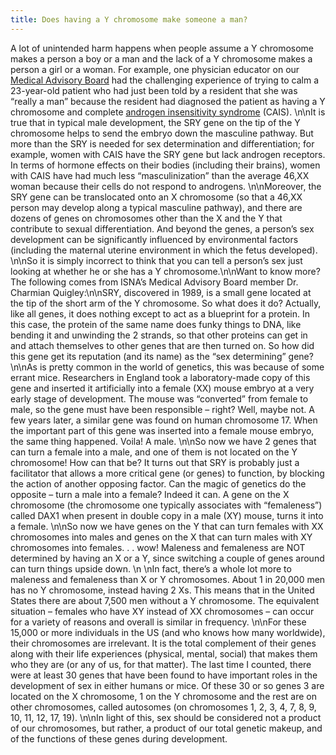 ```yaml
---
title: Does having a Y chromosome make someone a man?
---
```


A lot of unintended harm happens when people assume a Y chromosome makes a person a boy or a man and the lack of a Y chromosome makes a person a girl or a woman. For example, one physician educator on our [Medical Advisory Board][1] had the challenging experience of trying to calm a 23-year-old patient who had just been told by a resident that she was &#8220;really a man&#8221; because the resident had diagnosed the patient as having a Y chromosome and complete [androgen insensitivity syndrome][2] (<span class="caps">CAIS</span>). \n\nIt is true that in typical male development, the <span class="caps">SRY</span> gene on the tip of the Y chromosome helps to send the embryo down the masculine pathway. But more than the <span class="caps">SRY</span> is needed for sex determination and differentiation; for example, women with <span class="caps">CAIS</span> have the <span class="caps">SRY</span> gene but lack androgen receptors. In terms of hormone effects on their bodies (including their brains), women with <span class="caps">CAIS</span> have had much less &#8220;masculinization&#8221; than the average 46,XX woman because their cells do not respond to androgens. \n\nMoreover, the <span class="caps">SRY</span> gene can be translocated onto an X chromosome (so that a 46,XX person may develop along a typical masculine pathway), and there are dozens of genes on chromosomes other than the X and the Y that contribute to sexual differentiation. And beyond the genes, a person&#8217;s sex development can be significantly influenced by environmental factors (including the maternal uterine environment in which the fetus developed). \n\nSo it is simply incorrect to think that you can tell a person&#8217;s sex just looking at whether he or she has a Y chromosome.\n\nWant to know more? The following comes from <span class="caps">ISNA</span>&#8217;s Medical Advisory Board member Dr. Charmian Quigley:\n\nSRY, discovered in 1989, is a small gene located at the tip of the short arm of the Y chromosome. So what does it do? Actually, like all genes, it does nothing except to act as a blueprint for a protein. In this case, the protein of the same name does funky things to <span class="caps">DNA</span>, like bending it and unwinding the 2 strands, so that other proteins can get in and attach themselves to other genes that are then turned on. So how did this gene get its reputation (and its name) as the “sex determining” gene?\n\nAs is pretty common in the world of genetics, this was because of some errant mice. Researchers in England took a laboratory-made copy of this gene and inserted it artificially into a female (XX) mouse embryo at a very early stage of development. The mouse was “converted” from female to male, so the gene must have been responsible – right? Well, maybe not. A few years later, a similar gene was found on human chromosome 17. When the important part of this gene was inserted into a female mouse embryo, the same thing happened. Voila! A male. \n\nSo now we have 2 genes that can turn a female into a male, and one of them is not located on the Y chromosome! How can that be? It turns out that <span class="caps">SRY</span> is probably just a facilitator that allows a more critical gene (or genes) to function, by blocking the action of another opposing factor. Can the magic of genetics do the opposite – turn a male into a female? Indeed it can. A gene on the X chromosome (the chromosome one typically associates with “femaleness”) called DAX1 when present in double copy in a male (XY) mouse, turns it into a female. \n\nSo now we have genes on the Y that can turn females with XX chromosomes into males and genes on the X that can turn males with XY chromosomes into females. . . wow! Maleness and femaleness are <span class="caps">NOT</span> determined by having an X or a Y, since switching a couple of genes around can turn things upside down. \n \nIn fact, there’s a whole lot more to maleness and femaleness than X or Y chromosomes. About 1 in 20,000 men has no Y chromosome, instead having 2 Xs. This means that in the United States there are about 7,500 men without a Y chromosome. The equivalent situation &#8211; females who have XY instead of XX chromosomes &#8211; can occur for a variety of reasons and overall is similar in frequency. \n\nFor these 15,000 or more individuals in the US (and who knows how many worldwide), their chromosomes are irrelevant. It is the total complement of their genes along with their life experiences (physical, mental, social) that makes them who they are (or any of us, for that matter). The last time I counted, there were at least 30 genes that have been found to have important roles in the development of sex in either humans or mice. Of these 30 or so genes 3 are located on the X chromosome, 1 on the Y chromosome and the rest are on other chromosomes, called autosomes (on chromosomes 1, 2, 3, 4, 7, 8, 9, 10, 11, 12, 17, 19). \n\nIn light of this, sex should be considered not a product of our chromosomes, but rather, a product of our total genetic makeup, and of the functions of these genes during development.

 [1]: /about/medicalboard
 [2]: /faq/conditions/ais